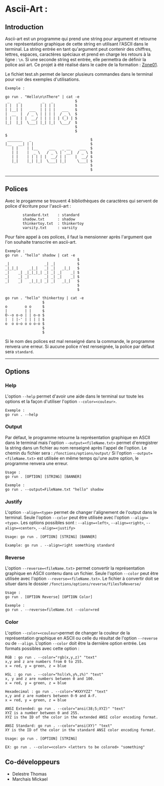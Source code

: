 # Ascii-Art : 

## Introduction

Ascii-art est un programme qui prend une string pour argument et retourne une représentation graphique de cette string en utilisant l'ASCII dans le terminal.
La string entrée en tant qu'argument peut contenir des chiffres, lettres, espaces, caractères spéciaux et prend en charge les retours à la ligne : ``\n``.
Si une seconde string est entrée, elle permettra de définir la police asii art.
Ce projet à été réalisé dans le cadre de la formation : [Zone01](https://zone01rouennormandie.org/).

Le fichiet test.sh permet de lancer plusieurs commandes dans le terminal pour voir des exemples d'utilisations.

```
Exemple : 

go run . "Hello\n\nThere" | cat -e
 _    _          _   _          $
| |  | |        | | | |         $
| |__| |   ___  | | | |   ___   $
|  __  |  / _ \ | | | |  / _ \  $
| |  | | |  __/ | | | | | (_) | $
|_|  |_|  \___| |_| |_|  \___/  $
                                $
                                $
$
 _______   _                           $
|__   __| | |                          $
   | |    | |__     ___   _ __    ___  $
   | |    |  _ \   / _ \ | '__|  / _ \ $
   | |    | | | | |  __/ | |    |  __/ $
   |_|    |_| |_|  \___| |_|     \___| $
                                       $
                                       $
```
****************************************************************************************************************************

## Polices

Avec le progamme se trouvent 4 bibliothèques de caractères qui servent de police d'écriture pour l'ascii-art : 

```
        standard.txt    : standard
        shadow.txt      : shadow
        thinkertoy.txt  : thinkertoy
        varsity.txt     : varsity
```
Pour faire appel à ces polices, il faut la mensionner après l'argument que l'on souhaite transcrire en ascii-art.

```
Exemple : 
go run . "hello" shadow | cat -e
                                 $
_|                _| _|          $
_|_|_|     _|_|   _| _|   _|_|   $
_|    _| _|_|_|_| _| _| _|    _| $
_|    _| _|       _| _| _|    _| $
_|    _|   _|_|_| _| _|   _|_|   $
                                 $
                                 $

go run . "hello" thinkertoy | cat -e
                 $
o        o o     $
|        | |     $
O--o o-o | | o-o $
|  | |-' | | | | $
o  o o-o o o o-o $
                 $
                 $
```

Si le nom des polices est mal renseigné dans la commande, le programme renvera une erreur.
Si aucune police n'est renseignée, la police par défaut sera `standard`.

****************************************************************************************************************************
## Options

### Help

L'option `--help` permet d'avoir une aide dans le terminal sur toute les options et la façon d'utiliser l'option `--color=<couleur>`.

```
Exemple :
go run . --help
```


### Output

Par défaut, le programme retourne la représentation graphique en ASCII dans le terminal mais l'option `--output=<fileName.txt>` permet d'enregistrer la string dans un fichier au nom renseigné après l'appel de l'option.
Le chemin du fichier sera : `/fonctions/options/output/`
Si l'option `--output=<fileName.txt>` est utilisée en même temps qu'une autre option, le programme renvera une erreur.

```
Usage : 
go run . [OPTION] [STRING] [BANNER]

Exemple :
go run . --output=FileName.txt "hello" shadow
```


### Justify

L'option `--align=<type>` permet de changer l'alignement de l'output dans le terminal.
Seule l'option `--color` peut être utilisée avec l'option `--align=<type>`.
Les options possibles sont : `--align=<left>`, `--align=<right>`, `--align=<center>`, `--align=<justify>`

```
Usage: go run . [OPTION] [STRING] [BANNER]

Example: go run . --align=right something standard
```


### Reverse

L'option `--reverse=<fileName.txt>` permet convertir la représentation graphique en ASCII contenu dans un fichier.
Seule l'option `--color` peut être utilisée avec l'option `--reverse=<fileName.txt>`.
Le fichier à convertir doit se situer dans le dossier `/fonctions/options/reverse/filesToReverse/`

```
Usage : 
go run . [OPTION Reverse] [OPTION Color]

Exemple :
go run . --reverse=fileName.txt --color=red
```


### Color

L'option `--color=<couleur>`permet de changer la couleur de la représentation graphique en ASCII ou celle du résultat de l'option `--reverse` ou de `--align`. L'option `--color` doit être la dernière option entrée.
Les formats possibles avec cette option : 

```
RGB : go run . --color="rgb(x,y,z)" "text"
x,y and z are numbers from 0 to 255.
x = red, y = green, z = blue

HSL : go run . --color="hsl(x%,y%,z%)" "text"
x, y and z are numbers between 0 and 100.
x = red, y = green, z = blue

Hexadecimal : go run . --color="#XXYYZZ" "text"
x,y and z are numbers between 0-9 and A-F.
x = red, y = green, z = blue

ANSI Extended: go run . --color="ansi(38;5;XYZ)" "text"
XYZ is a number between 0 and 255.
XYZ is the ID of the color in the extended ANSI color encoding format.

ANSI Standard: go run . --color="ansi(XY)" "text"
XY is the ID of the color in the standard ANSI color encoding format.
```


```
Usage: go run . [OPTION] [STRING]

EX: go run . --color=<color> <letters to be colored> "something"
```


## Co-développeurs

- Delestre Thomas
- Marchais Mickael